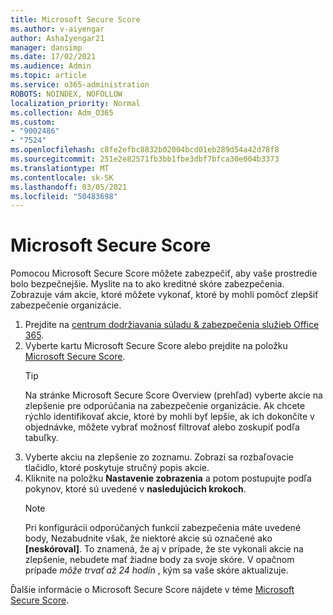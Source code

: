 ```yaml
---
title: Microsoft Secure Score
ms.author: v-aiyengar
author: AshaIyengar21
manager: dansimp
ms.date: 17/02/2021
ms.audience: Admin
ms.topic: article
ms.service: o365-administration
ROBOTS: NOINDEX, NOFOLLOW
localization_priority: Normal
ms.collection: Adm_O365
ms.custom:
- "9002486"
- "7524"
ms.openlocfilehash: c8fe2efbc8832b02004bcd01eb289d54a42d78f8
ms.sourcegitcommit: 251e2e82571fb3bb1fbe3dbf7bfca30e004b3373
ms.translationtype: MT
ms.contentlocale: sk-SK
ms.lasthandoff: 03/05/2021
ms.locfileid: "50483698"
---
```

# <a name="microsoft-secure-score"></a>Microsoft Secure Score

Pomocou Microsoft Secure Score môžete zabezpečiť, aby vaše prostredie bolo bezpečnejšie. Myslite na to ako kreditné skóre zabezpečenia. Zobrazuje vám akcie, ktoré môžete vykonať, ktoré by mohli pomôcť zlepšiť zabezpečenie organizácie.

1. Prejdite na [centrum dodržiavania súladu & zabezpečenia služieb Office 365](https://go.microsoft.com/fwlink/p/?linkid=2077143).
1. Vyberte kartu Microsoft Secure Score alebo prejdite na položku [Microsoft Secure Score](https://go.microsoft.com/fwlink/?linkid=2099589).
    > [!TIP]
    >  Na stránke Microsoft Secure Score Overview (prehľad) vyberte akcie na zlepšenie pre odporúčania na zabezpečenie organizácie. Ak chcete rýchlo identifikovať akcie, ktoré by mohli byť lepšie, ak ich dokončíte v objednávke, môžete vybrať možnosť filtrovať alebo zoskupiť podľa tabuľky.
1. Vyberte akciu na zlepšenie zo zoznamu. Zobrazí sa rozbaľovacie tlačidlo, ktoré poskytuje stručný popis akcie.
1. Kliknite na položku **Nastavenie zobrazenia** a potom postupujte podľa pokynov, ktoré sú uvedené v **nasledujúcich krokoch**.
    > [!NOTE]
    > Pri konfigurácii odporúčaných funkcií zabezpečenia máte uvedené body, Nezabudnite však, že niektoré akcie sú označené ako **[neskóroval]**. To znamená, že aj v prípade, že ste vykonali akcie na zlepšenie, nebudete mať žiadne body za svoje skóre. V opačnom prípade *môže trvať až 24 hodín* , kým sa vaše skóre aktualizuje.

Ďalšie informácie o Microsoft Secure Score nájdete v téme [Microsoft Secure Score](https://go.microsoft.com/fwlink/?linkid=2103077).